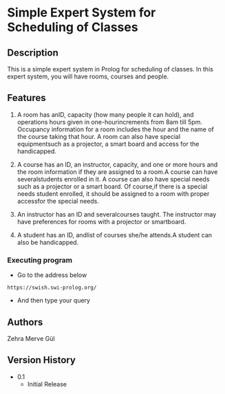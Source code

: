 # Simple Expert System for Scheduling of Classes


## Description

This is a simple expert system in Prolog for scheduling of classes. In this expert system, you will have rooms, courses and people.

## Features

1) A  room  has  anID,  capacity  (how  many  people  it  can  hold), and  operations  hours  given  in one-hourincrements from 8am till 5pm. Occupancy information for a room includes the hour and the name of the course  taking that hour. A room can also have special equipmentsuch as a projector, a smart board and access for the handicapped.

2) A course has an ID, an instructor, capacity, and one or more hours and the room information if they are assigned to a room.A course can have severalstudents enrolled in it. A course can also have  special needs such as a projector or a smart board. Of course,if there  is a special needs  student  enrolled,  it  should  be  assigned  to  a  room  with proper  accessfor  the  special needs.

3) An instructor has an ID and severalcourses taught. The instructor may have preferences for rooms with a projector or smartboard.

4) A student has an ID, andlist of courses she/he attends.A student can also be handicapped.


### Executing program

* Go to the address below 
```
https://swish.swi-prolog.org/
```
* And then type your query



## Authors

Zehra Merve Gül


## Version History

* 0.1
    * Initial Release
